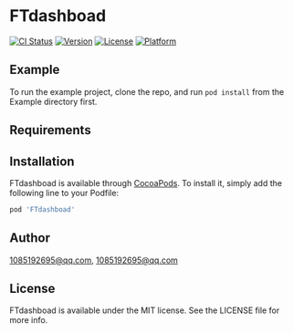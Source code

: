 # FTdashboad

[![CI Status](https://img.shields.io/travis/1085192695@qq.com/FTdashboad.svg?style=flat)](https://travis-ci.org/1085192695@qq.com/FTdashboad)
[![Version](https://img.shields.io/cocoapods/v/FTdashboad.svg?style=flat)](https://cocoapods.org/pods/FTdashboad)
[![License](https://img.shields.io/cocoapods/l/FTdashboad.svg?style=flat)](https://cocoapods.org/pods/FTdashboad)
[![Platform](https://img.shields.io/cocoapods/p/FTdashboad.svg?style=flat)](https://cocoapods.org/pods/FTdashboad)

## Example

To run the example project, clone the repo, and run `pod install` from the Example directory first.

## Requirements

## Installation

FTdashboad is available through [CocoaPods](https://cocoapods.org). To install
it, simply add the following line to your Podfile:

```ruby
pod 'FTdashboad'
```

## Author

1085192695@qq.com, 1085192695@qq.com

## License

FTdashboad is available under the MIT license. See the LICENSE file for more info.
